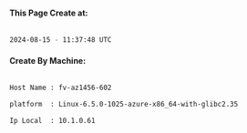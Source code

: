 
   
#### This Page Create at:

```bash

2024-08-15 - 11:37:48 UTC

```

#### Create By Machine:

```bash

Host Name : fv-az1456-602

platform  : Linux-6.5.0-1025-azure-x86_64-with-glibc2.35

Ip Local  : 10.1.0.61

```


